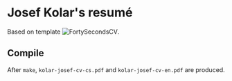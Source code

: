 # Josef Kolar's resumé

Based on template ![FortySecondsCV](https://github.com/PandaScience/FortySecondsCV).

## Compile

After `make`, `kolar-josef-cv-cs.pdf` and `kolar-josef-cv-en.pdf` are produced.

